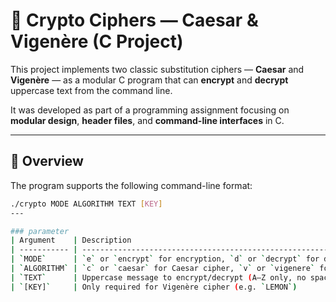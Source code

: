 # 🔐 Crypto Ciphers — Caesar & Vigenère (C Project)

This project implements two classic substitution ciphers — **Caesar** and **Vigenère** — as a modular C program that can **encrypt** and **decrypt** uppercase text from the command line.

It was developed as part of a programming assignment focusing on **modular design**, **header files**, and **command-line interfaces** in C.

---

## 🧩 Overview

The program supports the following command-line format:

```bash
./crypto MODE ALGORITHM TEXT [KEY]
---

### parameter
| Argument    | Description                                                              |
| ----------- | ------------------------------------------------------------------------ |
| `MODE`      | `e` or `encrypt` for encryption, `d` or `decrypt` for decryption         |
| `ALGORITHM` | `c` or `caesar` for Caesar cipher, `v` or `vigenere` for Vigenère cipher |
| `TEXT`      | Uppercase message to encrypt/decrypt (A–Z only, no spaces)               |
| `[KEY]`     | Only required for Vigenère cipher (e.g. `LEMON`)                         |
